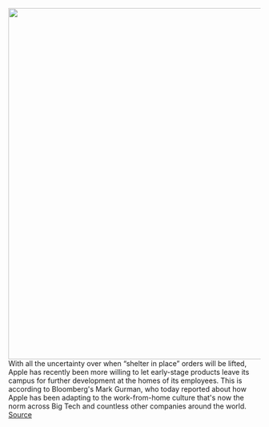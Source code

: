 <img src='https://cdn.vox-cdn.com/thumbor/g_6RyNQGJ87DvVoEHowpUpHaewE=/0x0:2040x1360/1200x800/filters:focal(860x556:1186x882)/cdn.vox-cdn.com/uploads/chorus_image/image/66577153/acastro_180319_1777_0007.0.jpg' width='700px' /><br/>
With all the uncertainty over when “shelter in place” orders will be lifted, Apple has recently been more willing to let early-stage products leave its campus for further development at the homes of its employees. This is according to Bloomberg's Mark Gurman, who today reported about how Apple has been adapting to the work-from-home culture that's now the norm across Big Tech and countless other companies around the world.
<a href='https://www.theverge.com/2020/3/30/21200098/apple-secrecy-future-products-employees-work-from-home'> Source <a/>